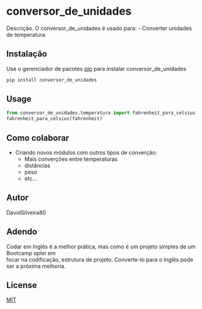 # conversor_de_unidades

Descrição. 
O conversor_de_unidades é usado para:
	- Converter unidades de temperatura 
	

## Instalação

Use o gerenciador de pacotes [pip](https://pip.pypa.io/en/stable/) para instalar conversor_de_unidades

```bash
pip install conversor_de_unidades
```

## Usage

```python
from conversor_de_unidades.temperatura import fahrenheit_para_celsius
fahrenheit_para_celsius(fahrenheit)
```

## Como colaborar
  - Criando novos módulos com outros tipos de converção:
    - Mais converções entre temperaturas
    - distâncias
    - peso
    - etc...



## Autor
DavidSilveira80

## Adendo
 <p>Codar em Inglês é a melhor prática, mas como é um projeto simples de um Bootcamp optei em<br>
 focar na codificação, estrutura de projeto. Converte-lo para o Inglês pode ser a próxima melhoria.</p> 

## License
[MIT](https://choosealicense.com/licenses/mit/)